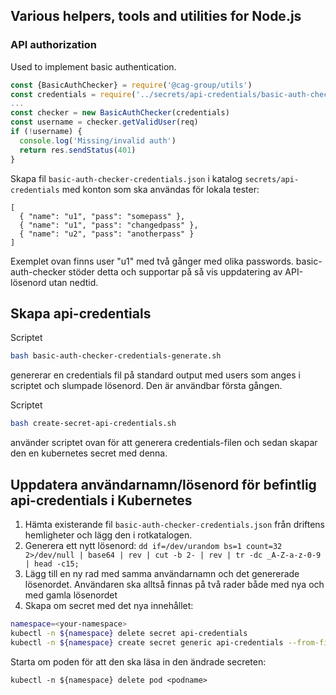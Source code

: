 ## Various helpers, tools and utilities for Node.js

### API authorization

Used to implement basic authentication.

```javascript
const {BasicAuthChecker} = require('@cag-group/utils')
const credentials = require('../secrets/api-credentials/basic-auth-checker-credentials.json')
...
const checker = new BasicAuthChecker(credentials)
const username = checker.getValidUser(req)
if (!username) {
  console.log('Missing/invalid auth')
  return res.sendStatus(401)
}
```
Skapa fil `basic-auth-checker-credentials.json` i katalog `secrets/api-credentials` med konton som ska användas för lokala tester:
```
[
  { "name": "u1", "pass": "somepass" },
  { "name": "u1", "pass": "changedpass" },
  { "name": "u2", "pass": "anotherpass" }
]
```

Exemplet ovan finns user "u1" med två gånger med olika passwords. basic-auth-checker stöder
detta och supportar på så vis uppdatering av API-lösenord utan nedtid.

## Skapa api-credentials

Scriptet

```bash
bash basic-auth-checker-credentials-generate.sh
```
genererar en credentials fil på standard output med users som anges i scriptet och slumpade lösenord. Den är användbar första gången.

Scriptet

```bash
bash create-secret-api-credentials.sh
```
använder scriptet ovan för att generera credentials-filen och sedan skapar den en kubernetes secret med denna.

## Uppdatera användarnamn/lösenord för befintlig api-credentials i Kubernetes

1. Hämta existerande fil `basic-auth-checker-credentials.json` från driftens hemligheter och lägg den i rotkatalogen.
2. Generera ett nytt lösenord: `dd if=/dev/urandom bs=1 count=32 2>/dev/null | base64 | rev | cut -b 2- | rev | tr -dc _A-Z-a-z-0-9 | head -c15;`
3. Lägg till en ny rad med samma användarnamn och det genererade lösenordet. Användaren ska alltså finnas på två rader både med nya och med gamla lösenordet 
4. Skapa om secret med det nya innehållet:
```bash
namespace=<your-namespace>
kubectl -n ${namespace} delete secret api-credentials
kubectl -n ${namespace} create secret generic api-credentials --from-file=basic-auth-checker-credentials.json
```
Starta om poden för att den ska läsa in den ändrade secreten:
```
kubectl -n ${namespace} delete pod <podname>
```
